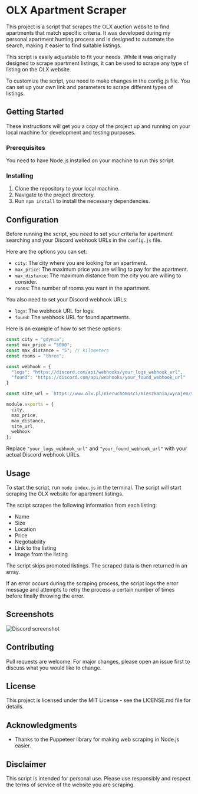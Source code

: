 # OLX Apartment Scraper

This project is a script that scrapes the OLX auction website to find apartments that match specific criteria. It was developed during my personal apartment hunting process and is designed to automate the search, making it easier to find suitable listings.

This script is easily adjustable to fit your needs. While it was originally designed to scrape apartment listings, it can be used to scrape any type of listing on the OLX website.

To customize the script, you need to make changes in the config.js file. You can set up your own link and parameters to scrape different types of listings.

## Getting Started

These instructions will get you a copy of the project up and running on your local machine for development and testing purposes.

### Prerequisites

You need to have Node.js installed on your machine to run this script.

### Installing

1. Clone the repository to your local machine.
2. Navigate to the project directory.
3. Run `npm install` to install the necessary dependencies.

## Configuration

Before running the script, you need to set your criteria for apartment searching and your Discord webhook URLs in the `config.js` file. 

Here are the options you can set:

- `city`: The city where you are looking for an apartment.
- `max_price`: The maximum price you are willing to pay for the apartment.
- `max_distance`: The maximum distance from the city you are willing to consider.
- `rooms`: The number of rooms you want in the apartment.

You also need to set your Discord webhook URLs:

- `logs`: The webhook URL for logs.
- `found`: The webhook URL for found apartments.

Here is an example of how to set these options:

```javascript
const city = "gdynia";
const max_price = "5000";
const max_distance = "5"; // kilometers
const rooms = "three";

const webhook = {
  "logs": "https://discord.com/api/webhooks/your_logs_webhook_url",
  "found": "https://discord.com/api/webhooks/your_found_webhook_url"
}

const site_url = `https://www.olx.pl/nieruchomosci/mieszkania/wynajem/${city}/?search%5Bdist%5D=${max_distance}&search%5Border%5D=created_at:desc&search%5Bfilter_float_price%3Ato%5D=${max_price}&search[filter_enum_rooms][0]=${rooms}`;

module.exports = {
  city,
  max_price,
  max_distance,
  site_url,
  webhook
};
```

Replace `"your_logs_webhook_url"` and `"your_found_webhook_url"` with your actual Discord webhook URLs.

## Usage

To start the script, run `node index.js` in the terminal. The script will start scraping the OLX website for apartment listings.

The script scrapes the following information from each listing:

- Name
- Size
- Location
- Price
- Negotiability
- Link to the listing
- Image from the listing

The script skips promoted listings. The scraped data is then returned in an array.

If an error occurs during the scraping process, the script logs the error message and attempts to retry the process a certain number of times before finally throwing the error.

## Screenshots
![Discord screenshot](https://i.imgur.com/6oXKPaT.png)

## Contributing

Pull requests are welcome. For major changes, please open an issue first to discuss what you would like to change.

## License

This project is licensed under the MIT License - see the LICENSE.md file for details.

## Acknowledgments

- Thanks to the Puppeteer library for making web scraping in Node.js easier.

## Disclaimer

This script is intended for personal use. Please use responsibly and respect the terms of service of the website you are scraping.
